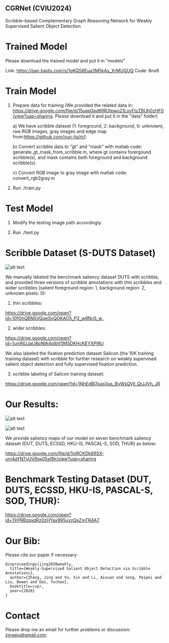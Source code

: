 ## CGRNet (CVIU2024)
Scribble-based Complementary Graph Reasoning Network for Weakly Supervised Salient Object Detection

# Trained Model
Please download the trained model and put it in "models"

Link: https://pan.baidu.com/s/1gKQS8Eua3M5kAs_XrMUQUQ  Code: 8nx6 



# Train Model

1) Prepare data for training (We provided the related data in: https://drive.google.com/file/d/15uasGpd6fRUtpwo21LovFtzZBUh0zHF0/view?usp=sharing. Please download it and put it in the "data" folder)

      a) We have scribble dataset (1: foreground, 2: background, 0: unknown), raw RGB images, gray images and edge map from:https://github.com/yun-liu/rcf.

      b) Convert scribble data to "gt" and "mask" with matlab code: generate_gt_mask_from_scribble.m, where gt contains forergound scribble(s), and mask contains both foreground and background scribble(s).

      c) Convert RGB image to gray image with matlab code: convert_rgb2gray.m

2) Run ./train.py

# Test Model

1) Modify the testing image path accordingly.

2) Run ./test.py


# Scribble Dataset (S-DUTS Dataset)

![alt text](./scribble_show.png)

We manually labeled the benchmark saliency dataset DUTS with scribble, and provided three versions of scribble annotations with thin scribbles and wider scribbles (salient foreground region: 1, background region: 2, unknown pixels: 0):

1) thin scribbles:

https://drive.google.com/open?id=10fGhQBN5VQqeSyQDKAO5_P2_w9Nn5_w_

2) wider scribbles:

https://drive.google.com/open?id=1umNUJaU8pNlA4pIbV5MSDKHcKEYXPlRU

We also labeled the fixation prediction dataset Salicon (the 10K training training dataset) with scribble for further research on weakly supervised salient object detection and fully supervised fixation prediction.

3) scribble labeling of Salicon training dataset:

https://drive.google.com/open?id=1NhEdBl7pas0us_BvWsQVll_QtJJVh_JR

# Our Results:
![alt text](./results.png)

![alt text](./E_F_measure.png)

We provide saliency maps of our model on seven benchmark saliency dataset (DUT, DUTS, ECSSD, HKU-IS, PASCAL-S, SOD, THUR) as below:

https://drive.google.com/file/d/1njRCKDk89SX-um4aYN7vUV8ex05sI9ir/view?usp=sharing

# Benchmark Testing Dataset (DUT, DUTS, ECSSD, HKU-IS, PASCAL-S, SOD, THUR):

https://drive.google.com/open?id=11rPRBzqxdRz0zHYax995uvzQsZmTR4A7

# Our Bib:

Please cite our paper if necessary:
```
@inproceedings{jing2020weakly,
  title={Weakly-Supervised Salient Object Detection via Scribble Annotations},
  author={Zhang, Jing and Yu, Xin and Li, Aixuan and Song, Peipei and Liu, Bowen and Dai, Yuchao},
  booktitle=cvpr,
  year={2020}
}
```

# Contact

Please drop me an email for further problems or discussion: zjnwpu@gmail.com

